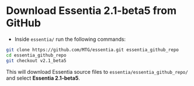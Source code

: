 # Download Essentia 2.1-beta5 from GitHub

- Inside `essentia/` run the following commands:

```sh
git clone https://github.com/MTG/essentia.git essentia_github_repo
cd essentia_github_repo
git checkout v2.1_beta5
```

This will download Essentia source files to `essentia/essentia_github_repo/` and select **Essentia 2.1-beta5**.